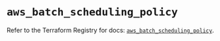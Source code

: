 # `aws_batch_scheduling_policy`

Refer to the Terraform Registry for docs: [`aws_batch_scheduling_policy`](https://registry.terraform.io/providers/hashicorp/aws/6.16.0/docs/resources/batch_scheduling_policy).
